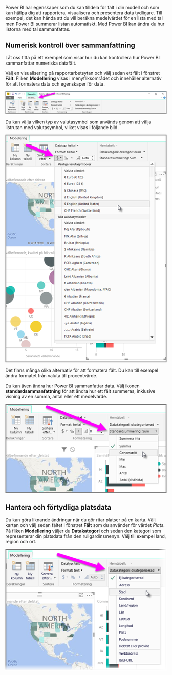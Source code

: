 Power BI har egenskaper som du kan tilldela för fält i din modell och som kan hjälpa dig att rapportera, visualisera och presentera data tydligare. Till exempel, det kan hända att du vill beräkna medelvärdet för en lista med tal men Power BI summerar listan automatiskt. Med Power BI kan ändra du hur listorna med tal sammanfattas.

## <a name="numeric-control-over-summarization"></a>Numerisk kontroll över sammanfattning
Låt oss titta på ett exempel som visar hur du kan kontrollera hur Power BI sammanfattar numeriska datafält.

Välj en visualisering på rapportarbetsytan och välj sedan ett fält i fönstret **Fält**. Fliken **Modellering** visas i menyfliksområdet och innehåller alternativ för att formatera data och egenskaper för data.

![](media/3-11d-customize-summarization-categorization/3-11d_1.png)

Du kan välja vilken typ av valutasymbol som används genom att välja listrutan med valutasymbol, vilket visas i följande bild.

![](media/3-11d-customize-summarization-categorization/3-11d_2.png)

Det finns många olika alternativ för att formatera fält. Du kan till exempel ändra formatet från valuta till procentvärde.

Du kan även ändra hur Power BI sammanfattar data. Välj ikonen **standardsammanfattning** för att ändra hur ett fält summeras, inklusive visning av en summa, antal eller ett medelvärde.

![](media/3-11d-customize-summarization-categorization/3-11d_3.png)

## <a name="manage-and-clarify-your-location-data"></a>Hantera och förtydliga platsdata
Du kan göra liknande ändringar när du gör ritar platser på en karta. Välj kartan och välj sedan fältet i fönstret **Fält** som du använder för värdet *Plats*. På fliken **Modellering** väljer du **Datakategori** och sedan den kategori som representerar din platsdata från den rullgardinsmenyn. Välj till exempel land, region och ort.

![](media/3-11d-customize-summarization-categorization/3-11d_4.png)

